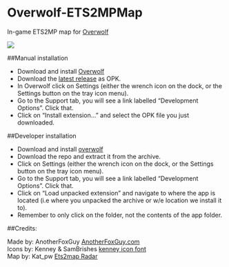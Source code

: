 # Overwolf-ETS2MPMap
In-game ETS2MP map for [Overwolf](http://overwolf.com)

![](http://anotherfoxguy.com/images/OW_ETS2Map/ScreenShot1.png)

##Manual installation
* Download  and install [Overwolf](http://overwolf.com)
* Download the [latest release](https://github.com/OverwolfApps/overwolf-ETS2Map/releases/latest) as OPK.
* In Overwolf click on Settings (either the wrench icon on the dock, or the Settings button on the tray icon menu).
* Go to the Support tab, you will see a link labelled “Development Options”. Click that.
* Click on “Install extension...” and select the OPK file you just downloaded.

##Developer installation
* Download  and install [overwolf](http://overwolf.com)
* Download the repo and extract it from the archive.
* Click on Settings (either the wrench icon on the dock, or the Settings button on the tray icon menu).
* Go to the Support tab, you will see a link labelled “Development Options”. Click that.
* Click on “Load unpacked extension” and navigate to where the app is located (i.e where you unpacked the archive or w/e location we install it to).
* Remember to only click on the folder, not the contents of the app folder.

##Credits:

Made by: AnotherFoxGuy [AnotherFoxGuy.com](http://anotherfoxguy.com/)  
Icons by: Kenney & SamBrishes [kenney icon font](http://sambrishes.github.io/kenney-icon-font/)  
Map by: Kat_pw [Ets2map Radar](http://forum.ets2mp.com/index.php?/topic/2497-ets2map-radar/)  

